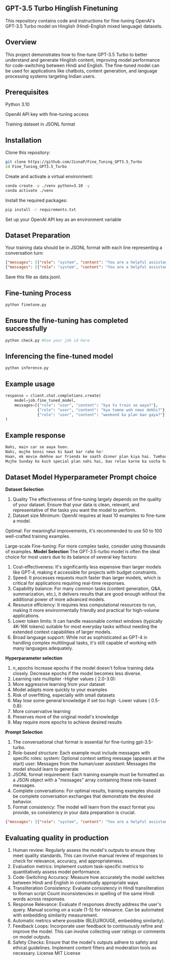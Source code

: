 ## GPT-3.5 Turbo Hinglish Finetuning
This repository contains code and instructions for fine-tuning OpenAI's GPT-3.5 Turbo model on Hinglish (Hindi-English mixed language) datasets.
## Overview
This project demonstrates how to fine-tune GPT-3.5 Turbo to better understand and generate Hinglish content, improving model performance for code-switching between Hindi and English. The fine-tuned model can be used for applications like chatbots, content generation, and language processing systems targeting Indian users.

## Prerequisites

Python 3.10

OpenAI API key with fine-tuning access

Training dataset in JSONL format

## Installation

Clone this repository:
```bash
git clone https://github.com/JisnaP/Fine_Tuning_GPT3.5_Turbo
cd Fine_Tuning_GPT3.5_Turbo

```

Create and activate a virtual environment:
```bash
conda create -p ./venv python=3.10 -y
conda activate ./venv

```
Install the required packages:
```bash
pip install -r requirements.txt
```
Set up your OpenAI API key as an environment variable

## Dataset Preparation
Your training data should be in JSONL format with each line representing a conversation turn:
```json
{"messages": [{"role": "system", "content": "You are a helpful assistant that responds in Hinglish."}, {"role": "user", "content": "Mujhe ek accha quote batao"}, {"role": "assistant", "content": "Zindagi me kabhi haar mat manna, kyunki success milne tak failure normal hai."}]}
{"messages": [{"role": "system", "content": "You are a helpful assistant that responds in Hinglish."}, {"role": "user", "content": "Weather kaisa hai aaj?"}, {"role": "assistant", "content": "Mujhe current weather ka data nahi hai, lekin mai aapko help kar sakta hoon forecast check karne me."}]}

```
Save this file as data.jsonl.
## Fine-tuning Process
```python
python finetune.py

```
## Ensure the fine-tuning has completed successfully
```python
python check.py #Use your job id here

```
## Inferencing the fine-tuned model 
```python
python inference.py 

```
## Example usage

```python
response = client.chat.completions.create(
    model=job.fine_tuned_model,
    messages=[{"role": "user", "content": "kya tu train se aaya?"},
              {"role": "user", "content": "kya tumne woh news dekhi?"},
              {"role": "user", "content": "weekend ka plan ban gaya?"},]
)

```
## Example response
```bash
Nahi, main car se aaya hoon.
Nahi, mujhe konsi news ki baat kar rahe ho?
Haan, ek movie dekhne aur friends ke saath dinner plan kiya hai. Tumhara kya plan hai?
Mujhe Sunday ko kuch special plan nahi hai, bas relax karne ka socha hai. Tumhara kya plan hai?

```
## Dataset Model Hyperparameter Prompt choice
**Dataset Selection**
1. Quality
The effectiveness of fine-tuning largely depends on the quality of your dataset. Ensure that your data is clean, relevant, and representative of the tasks you want the model to perform.
2. Dataset size
Minimum: OpenAI requires at least 10 examples to fine-tune a model.

Optimal: For meaningful improvements, it's recommended to use 50 to 100 well-crafted training examples.

Large-scale Fine-tuning: For more complex tasks, consider using thousands of examples. 
**Model Selection**
The GPT-3.5-turbo model is often the ideal choice for most users due to its balance of several key factors:

1. Cost-effectiveness: It's significantly less expensive than larger models like GPT-4, making it accessible for projects with budget constraints.
2. Speed: It processes requests much faster than larger models, which is critical for applications requiring real-time responses.
3. Capability balance: For many common tasks (content generation, Q&A, summarization, etc.), it delivers results that are good enough without the additional power of more advanced models.
4. Resource efficiency: It requires less computational resources to run, making it more environmentally friendly and practical for high-volume applications.
5. Lower token limits: It can handle reasonable context windows (typically 4K-16K tokens) suitable for most everyday tasks without needing the extended context capabilities of larger models.
6. Broad language support: While not as sophisticated as GPT-4 in handling complex multilingual tasks, it's still capable of working with many languages adequately.

**Hyperparameter selection**
1. n_epochs
Increase epochs if the model doesn't follow training data closely.
Decrease epochs if the model becomes less diverse.
2. Learning rate multiplier
-Higher values ( 2.0-3.0):
1. More aggressive learning from your dataset
2. Model adapts more quickly to your examples
3. Risk of overfitting, especially with small datasets
4. May lose some general knowledge if set too high
-Lower values ( 0.5-0.8):
1. More conservative learning
2. Preserves more of the original model's knowledge
3. May require more epochs to achieve desired results

**Prompt Selection**
1. The conversational chat format is essential for fine-tuning gpt-3.5-turbo.
2. Role-based structure: Each example must include messages with specific roles:
system: Optional context setting message (appears at the start)
user: Messages from the human/user
assistant: Messages the model should learn to generate
3. JSONL format requirement: Each training example must be formatted as a JSON object with a "messages" array containing these role-based messages.
4. Complete conversations: For optimal results, training examples should be complete conversation exchanges that demonstrate the desired behavior.
5. Format consistency: The model will learn from the exact format you provide, so consistency in your data preparation is crucial.

```json
{"messages": [{"role": "system", "content": "You are a helpful assistant."}, {"role": "user", "content": "Hello!"}, {"role": "assistant", "content": "Hi there! How can I help you today?"}]}
```
## Evaluating quality in production
1. Human review: Regularly assess the model's outputs to ensure they meet quality standards. This can involve manual review of responses to check for relevance, accuracy, and appropriateness.
2. Evaluation metrics:
 Implement custom task-specific metrics to quantitatively assess model performance.
 1. Code-Switching Accuracy: Measure how accurately the model switches between Hindi and English in contextually appropriate ways
 2. Transliteration Consistency: Evaluate consistency in Hindi transliteration to Roman script
 Count inconsistencies in spelling of the same Hindi words across responses.
 3. Response Relevance: Evaluate if responses directly address the user's query.
 Manual scoring on a scale (1-5) for relevance.
 Can be automated with embedding similarity measurement.
 4. Automatic metrics where possible (BLEU/ROUGE, embedding similarity).
3. Feedback Loops: Incorporate user feedback to continuously refine and improve the model. This can involve collecting user ratings or comments on model outputs.
4. Safety Checks: Ensure that the model's outputs adhere to safety and ethical guidelines. Implement content filters and moderation tools as necessary.
License
MIT License

